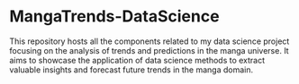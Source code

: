 # MangaTrends-DataScience
This repository hosts all the components related to my data science project focusing on the analysis of trends and predictions in the manga universe. It aims to showcase the application of data science methods to extract valuable insights and forecast future trends in the manga domain.
